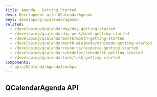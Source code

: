 ```yaml
---
title: Agenda - Getting Started
desc: Development with QCalendarAgenda
keys: developing-qcalendaragenda
related:
  - /developing/qcalendarday/day-getting-started
  - /developing/qcalendarday-week/week-getting-started
  - /developing/qcalendarmonth/month-getting-started
  - /developing/qcalendarmonth-minimode/minimode-getting-started
  - /developing/qcalendarresource/resource-getting-started
  - /developing/qcalendarscheduler/scheduler-getting-started
  - /developing/qcalendartask/task-getting-started
components:
  - apis/QCalendarAgendaJsonApi
---
```


## QCalendarAgenda API

<q-calendar-agenda-json-api />
